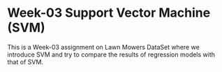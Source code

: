# Week-03 Support Vector Machine (SVM)
This is a Week-03 assignment on Lawn Mowers DataSet where we introduce SVM and try to compare the results of regression models with that of SVM.
